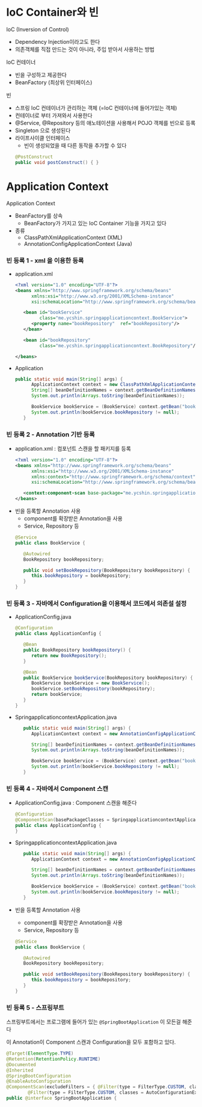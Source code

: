 # IoC Container와 빈

IoC (Inversion of Control)
- Dependency Injection이라고도 한다
- 의존객체를 직접 만드는 것이 아니라, 주입 받아서 사용하는 방법

IoC 컨테이너
- 빈을 구성하고 제공한다
- BeanFactory (최상위 인터페이스)

빈
- 스프링 IoC 컨테이너가 관리하는 객체 (=IoC 컨테이너에 들어가있는 객체)
- 컨테이너로 부터 가져와서 사용한다
- @Service, @Repository 등의 애노테이션을 사용해서 POJO 객체를 빈으로 등록
- Singleton 으로 생성된다
- 라이프사이클 인터페이스
   - 빈이 생성되었을 때 다른 동작을 추가할 수 있다
   ~~~java
   @PostConstruct
   public void postConstruct() { }
   ~~~



# Application Context
Application Context
- BeanFactory를 상속
   - BeanFactory가 가지고 있는 IoC Container 기능을 가지고 있다
- 종류
   - ClassPathXmlApplicationContext (XML)
   - AnnotationConfigApplicationContext (Java)


### 빈 등록 1 - xml 을 이용한 등록
- application.xml 
   ~~~xml
   <?xml version="1.0" encoding="UTF-8"?>
   <beans xmlns="http://www.springframework.org/schema/beans"
         xmlns:xsi="http://www.w3.org/2001/XMLSchema-instance"
         xsi:schemaLocation="http://www.springframework.org/schema/beans http://www.springframework.org/schema/beans/spring-beans.xsd">

      <bean id="bookService"
            class="me.ycshin.springapplicationcontext.BookService">
         <property name="bookRepository"  ref="bookRepository"/>
      </bean>

      <bean id="bookRepository"
            class="me.ycshin.springapplicationcontext.BookRepository"/>

   </beans>
   ~~~
- Application
   ~~~java
   public static void main(String[] args) {
         ApplicationContext context = new ClassPathXmlApplicationContext("application.xml");
         String[] beanDefinitionNames = context.getBeanDefinitionNames();
         System.out.println(Arrays.toString(beanDefinitionNames));

         BookService bookService = (BookService) context.getBean("bookService");
         System.out.println(bookService.bookRepository != null);
      }
   ~~~

### 빈 등록 2 - Annotation 기반 등록
- application.xml : 컴포넌트 스캔을 할 패키지를 등록
   ~~~xml
   <?xml version="1.0" encoding="UTF-8"?>
   <beans xmlns="http://www.springframework.org/schema/beans"
         xmlns:xsi="http://www.w3.org/2001/XMLSchema-instance"
         xmlns:context="http://www.springframework.org/schema/context"
         xsi:schemaLocation="http://www.springframework.org/schema/beans http://www.springframework.org/schema/beans/spring-beans.xsd">

      <context:component-scan base-package="me.ycshin.springapplicationcontext"/>
   </beans>
   ~~~
- 빈을 등록할 Annotation 사용
   - component를 확장받은 Annotation을 사용
   - Service, Repository 등
   ~~~java
   @Service
   public class BookService {

      @Autowired
      BookRepository bookRepository;

      public void setBookRepository(BookRepository bookRepository) {
         this.bookRepository = bookRepository;
      }
   }
   ~~~

### 빈 등록 3 - 자바에서 Configuration을 이용해서 코드에서 의존설 설정
- ApplicationConfig.java
   ~~~java
   @Configuration
   public class ApplicationConfig {

      @Bean
      public BookRepository bookRepository() {
         return new BookRepository();
      }

      @Bean
      public BookService bookService(BookRepository bookRepository) {
         BookService bookService = new BookService();
         bookService.setBookRepository(bookRepository);
         return bookService;
      }
   }
   ~~~

- SpringapplicationcontextApplication.java
   ~~~java
      public static void main(String[] args) {
         ApplicationContext context = new AnnotationConfigApplicationContext(ApplicationConfig.class);

         String[] beanDefinitionNames = context.getBeanDefinitionNames();
         System.out.println(Arrays.toString(beanDefinitionNames));

         BookService bookService = (BookService) context.getBean("bookService");
         System.out.println(bookService.bookRepository != null);
      }
   ~~~

### 빈 등록 4 - 자바에서 Component 스캔
- ApplicationConfig.java : Component 스캔을 해준다
   ~~~java
   @Configuration
   @ComponentScan(basePackageClasses = SpringapplicationcontextApplication.class)
   public class ApplicationConfig {
   }

   ~~~

- SpringapplicationcontextApplication.java
   ~~~java
      public static void main(String[] args) {
         ApplicationContext context = new AnnotationConfigApplicationContext(ApplicationConfig.class);

         String[] beanDefinitionNames = context.getBeanDefinitionNames();
         System.out.println(Arrays.toString(beanDefinitionNames));

         BookService bookService = (BookService) context.getBean("bookService");
         System.out.println(bookService.bookRepository != null);
      }
   ~~~

- 빈을 등록할 Annotation 사용
   - component를 확장받은 Annotation을 사용
   - Service, Repository 등
   ~~~java
   @Service
   public class BookService {

      @Autowired
      BookRepository bookRepository;

      public void setBookRepository(BookRepository bookRepository) {
         this.bookRepository = bookRepository;
      }
   }
   ~~~


### 빈 등록 5 - 스프링부트
스프링부트에서는 프로그램에 들어가 있는 `@SpringBootApplication` 이 모든걸 해준다

이 Annotation이 Component 스캔과 Configuration을 모두 포함하고 있다. 
~~~java
@Target(ElementType.TYPE)
@Retention(RetentionPolicy.RUNTIME)
@Documented
@Inherited
@SpringBootConfiguration
@EnableAutoConfiguration
@ComponentScan(excludeFilters = { @Filter(type = FilterType.CUSTOM, classes = TypeExcludeFilter.class),
		@Filter(type = FilterType.CUSTOM, classes = AutoConfigurationExcludeFilter.class) })
public @interface SpringBootApplication {
~~~